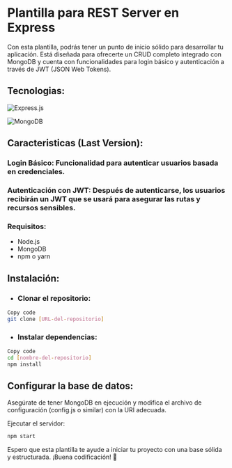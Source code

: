 # Plantilla para REST Server en Express

Con esta plantilla, podrás tener un punto de inicio sólido para desarrollar tu aplicación. Está diseñada para ofrecerte un CRUD completo integrado con MongoDB y cuenta con funcionalidades para login básico y autenticación a través de JWT (JSON Web Tokens).

## Tecnologias:

![Express.js](https://img.shields.io/badge/express.js-%23404d59.svg?style=for-the-badge&logo=express&logoColor=%2361DAFB)

![MongoDB](https://img.shields.io/badge/MongoDB-%234ea94b.svg?style=for-the-badge&logo=mongodb&logoColor=white)

## Caracteristicas (Last Version):

### Login Básico: Funcionalidad para autenticar usuarios basada en credenciales.

### Autenticación con JWT: Después de autenticarse, los usuarios recibirán un JWT que se usará para asegurar las rutas y recursos sensibles.

### Requisitos:

- Node.js
- MongoDB
- npm o yarn

## Instalación:

- ### Clonar el repositorio:

```bash
Copy code
git clone [URL-del-repositorio]
```

- ### Instalar dependencias:

```bash
Copy code
cd [nombre-del-repositorio]
npm install
```

## Configurar la base de datos:

Asegúrate de tener MongoDB en ejecución y modifica el archivo de configuración (config.js o similar) con la URI adecuada.

Ejecutar el servidor:

```bash
npm start
```

Espero que esta plantilla te ayude a iniciar tu proyecto con una base sólida y estructurada. ¡Buena codificación! 🚀
